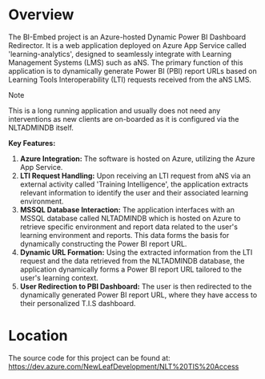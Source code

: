 # Overview
The BI-Embed project is an Azure-hosted Dynamic Power BI Dashboard Redirector. It is a web application deployed on Azure App Service called 'learning-analytics', designed to seamlessly integrate with Learning Management Systems (LMS) such as aNS. The primary function of this application is to dynamically generate Power BI (PBI) report URLs based on Learning Tools Interoperability (LTI) requests received from the aNS LMS.

>[!Note]
>This is a long running application and usually does not need any interventions as new clients are on-boarded as it is configured via the NLTADMINDB itself.

**Key Features:**

1. **Azure Integration:** The software is hosted on Azure, utilizing the Azure App Service.
2. **LTI Request Handling:** Upon receiving an LTI request from aNS via an external activity called 'Training Intelligence', the application extracts relevant information to identify the user and their associated learning environment.
3. **MSSQL Database Interaction:** The application interfaces with an MSSQL database called NLTADMINDB which is hosted on Azure to retrieve specific environment and report data related to the user's learning environment and reports. This data forms the basis for dynamically constructing the Power BI report URL.
4. **Dynamic URL Formation:** Using the extracted information from the LTI request and the data retrieved from the NLTADMINDB database, the application dynamically forms a Power BI report URL tailored to the user's learning context.
5. **User Redirection to PBI Dashboard:** The user is then redirected to the dynamically generated Power BI report URL, where they have access to their personalized T.I.S dashboard.

# Location
The source code for this project can be found at: https://dev.azure.com/NewLeafDevelopment/NLT%20TIS%20Access
